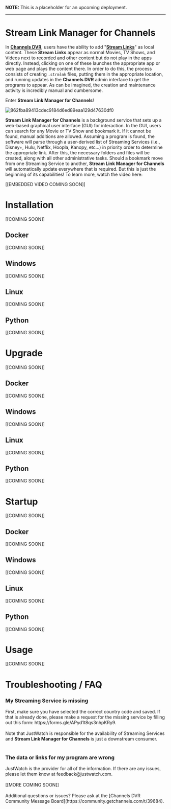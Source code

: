 <b>NOTE:</b> This is a placeholder for an upcoming deployment.

---
# Stream Link Manager for Channels
In <b>[Channels DVR](https://getchannels.com/)</b>, users have the ability to add "<b>[Stream Links](https://getchannels.com/docs/channels-dvr-server/how-to/stream-links/)</b>" as local content. These <b>Stream Links</b> appear as normal Movies, TV Shows, and Videos next to recorded and other content but do not play in the apps directly. Instead, clicking on one of these launches the appropriate app or web page and plays the content there. In order to do this, the process consists of creating ```.strmlnk``` files, putting them in the appropriate location, and running updates in the <b>Channels DVR</b> admin interface to get the programs to appear. As can be imagined, the creation and maintenance activity is incredibly manual and cumbersome.

Enter <b>Stream Link Manager for Channels</b>!

![862fba89413cdec9184d6ed89eaa129d47630df0](https://github.com/user-attachments/assets/7a2e0b95-1574-4db5-910f-277a2a4e13f1)

<b>Stream Link Manager for Channels</b> is a background service that sets up a web-based graphical user interface (GUI) for interaction. In the GUI, users can search for any Movie or TV Show and bookmark it. If it cannot be found, manual additions are allowed. Assuming a program is found, the software will parse through a user-derived list of Streaming Services (i.e., Disney+, Hulu, Netflix, Hoopla, Kanopy, etc...) in priority order to determine the appropriate link. After this, the necessary folders and files will be created, along with all other administrative tasks. Should a bookmark move from one Streaming Service to another, <b>Stream Link Manager for Channels</b> will automatically update everywhere that is required. But this is just the beginning of its capabilities! To learn more, watch the video here:

[[EMBEDDED VIDEO COMING SOON]]

# Installation
[[COMING SOON]]

<h2>Docker</h2>
[[COMING SOON]]

<h2>Windows</h2>
[[COMING SOON]]

<h2>Linux</h2>
[[COMING SOON]]

<h2>Python</h2>
[[COMING SOON]]

# Upgrade
[[COMING SOON]]

<h2>Docker</h2>
[[COMING SOON]]

<h2>Windows</h2>
[[COMING SOON]]

<h2>Linux</h2>
[[COMING SOON]]

<h2>Python</h2>
[[COMING SOON]]

# Startup
[[COMING SOON]]

<h2>Docker</h2>
[[COMING SOON]]

<h2>Windows</h2>
[[COMING SOON]]

<h2>Linux</h2>
[[COMING SOON]]

<h2>Python</h2>
[[COMING SOON]]

# Usage
[[COMING SOON]]

# Troubleshooting / FAQ
<h3>My Streaming Service is missing</h3>
First, make sure you have selected the correct country code and saved. If that is already done, please make a request for the missing service by filling out this form: https://forms.gle/APyd1t8qs3nhpKRy9.
<br><br>
Note that JustWatch is responsible for the availability of Streaming Services and <b>Stream Link Manager for Channels</b> is just a downstream consumer.
<br><br>
<h3>The data or links for my program are wrong</h3>
JustWatch is the provider for all of the information. If there are any issues, please let them know at feedback@justwatch.com.
<br><br>
[[MORE COMING SOON]]
<br><br>
Additional questions or issues? Please ask at the [Channels DVR Community Message Board](https://community.getchannels.com/t/39684).
